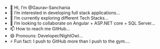 - 👋 Hi, I’m @Gaurav-Sanchania
- 👀 I’m interested in developing full stack applications...
- 🌱 I’m currently exploring different Tech Stacks...
- 💞️ I’m looking to collaborate on Angular + ASP.NET core + SQL Server...
- 📫 How to reach me GitHub...
- 😄 Pronouns: Developer/NightOwl...
- ⚡ Fun fact: I push to GitHub more than I push to the gym....

<!---
Gaurav-Sanchania/Gaurav-Sanchania is a ✨ special ✨ repository because its `README.md` (this file) appears on your GitHub profile.
You can click the Preview link to take a look at your changes.
--->
